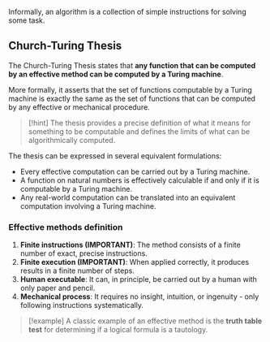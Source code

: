 Informally, an algorithm is a collection of simple instructions for solving some task.

## Church-Turing Thesis

The Church-Turing Thesis states that **any function that can be computed by an effective method can be computed by a Turing machine**.

More formally, it asserts that the set of functions computable by a Turing machine is exactly the same as the set of functions that can be computed by any effective or mechanical procedure.

> [!hint]
> The thesis provides a precise definition of what it means for something to be computable and defines the limits of what can be algorithmically computed.


The thesis can be expressed in several equivalent formulations:
- Every effective computation can be carried out by a Turing machine.
- A function on natural numbers is effectively calculable if and only if it is computable by a Turing machine.
- Any real-world computation can be translated into an equivalent computation involving a Turing machine.

### Effective methods definition

1. **Finite instructions (IMPORTANT)**: The method consists of a finite number of exact, precise instructions.
2. **Finite execution (IMPORTANT)**: When applied correctly, it produces results in a finite number of steps.
3. **Human executable**: It can, in principle, be carried out by a human with only paper and pencil.
4. **Mechanical process**: It requires no insight, intuition, or ingenuity - only following instructions systematically.

> [!example]
> A classic example of an effective method is the **truth table test** for determining if a logical formula is a tautology.
